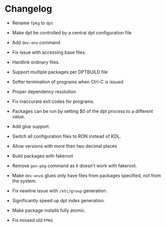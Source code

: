 # Changelog

- Rename `fpkg` to `dpt`

- Make dpt be controlled by a central dpt configuration file

- Add `dev-env` command

- Fix issue with accessing base files.

- Hardlink ordinary files.

- Support multiple packages per DPTBUILD file

- Softer termination of programs when Ctrl-C is issued

- Proper dependency resolution

- Fix inaccurate exit codes for programs.

- Packages can be run by setting $0 of the dpt process to a different value.

- Add glue support.

- Switch all configuration files to RON instead of KDL.

- Allow versions with more then two decimal places

- Build packages with fakeroot

- Remove `gen-pkg` command as it doesn't work with fakeroot.

- Make `dev-env`s glues only have files from packages specified, not from the system.

- Fix newline issue with `/etc/group` generation.

- Significantly speed up dpt index generation.

- Make package installs fully atomic.

- Fix missed old `FPKG`
